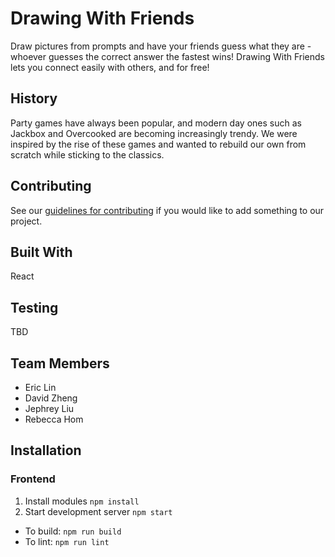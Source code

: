 # Drawing With Friends
Draw pictures from prompts and have your friends guess what they are - whoever 
guesses the correct answer the fastest wins! Drawing With Friends lets you 
connect easily with others, and for free! 

## History
Party games have always been popular, and modern day ones such as Jackbox 
and Overcooked are becoming increasingly trendy. We were inspired by the 
rise of these games and wanted to rebuild our own from scratch while 
sticking to the classics.

## Contributing
See our [guidelines for contributing](./CONTRIBUTING.md) if you would like 
to add something to our project.

## Built With
React

## Testing
TBD

## Team Members
* Eric Lin
* David Zheng
* Jephrey Liu
* Rebecca Hom

## Installation
### Frontend
1. Install modules `npm install`
2. Start development server `npm start`

- To build: `npm run build`
- To lint: `npm run lint`
